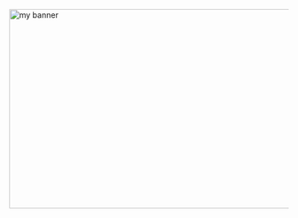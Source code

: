<img width = "50000" height = "360" src = "https://github.com/BOT-TLE/BOT-TLE/assets/129618602/871a55ce-ae0e-4ae7-94a4-e7a02b4b5001" alt = "my banner">
